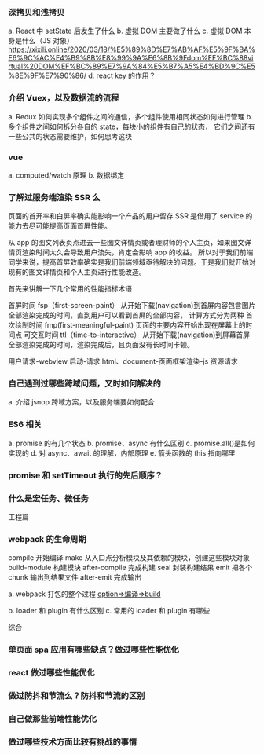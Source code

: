 ### 深拷贝和浅拷贝

a. React 中 setState 后发生了什么
b. 虚拟 DOM 主要做了什么
c. 虚拟 DOM 本身是什么（JS 对象）
https://xixili.online/2020/03/18/%E5%89%8D%E7%AB%AF%E5%9F%BA%E6%9C%AC%E4%B9%8B%E8%99%9A%E6%8B%9Fdom%EF%BC%88virtual%20DOM%EF%BC%89%E7%9A%84%E5%B7%A5%E4%BD%9C%E5%8E%9F%E7%90%86/
d. react key 的作用？

### 介绍 Vuex，以及数据流的流程

a. Redux 如何实现多个组件之间的通信，多个组件使用相同状态如何进行管理
b. 多个组件之间如何拆分各自的 state，每块小的组件有自己的状态，
它们之间还有一些公共的状态需要维护，如何思考这块

### vue

a. computed/watch 原理
b. 数据绑定

### 了解过服务端渲染 SSR 么

页面的首开率和白屏率确实能影响一个产品的用户留存
SSR 是借用了 service 的能力去尽可能提高页面首屏性能。

从 app 的图文列表页点进去一些图文详情页或者理财师的个人主页，如果图文详情页渲染时间太久会导致用户流失，肯定会影响 app 的收益。
所以对于我们前端同学来说，提高首屏效率确实是我们前端领域亟待解决的问题。于是我们就开始对现有的图文详情页和个人主页进行性能改造。

首先来讲解一下几个常用的性能指标术语

首屏时间 fsp（first-screen-paint） 从开始下载(navigation)到首屏内容包含图片全部渲染完成的时间，直到用户可以看到首屏的全部内容，
计算方式分为两种
首次绘制时间 fmp(first-meaningful-paint) 页面的主要内容开始出现在屏幕上的时间点
可交互时间 ttl（time-to-interactive） 从开始下载(navigation)到屏幕首屏全部渲染完成的时间，渲染完成后，且页面没有长时间卡顿。

用户请求-webview 启动-请求 html、document-页面框架渲染-js 资源请求

### 自己遇到过哪些跨域问题，又时如何解决的

a. 介绍 jsnop 跨域方案，以及服务端要如何配合

### ES6 相关

a. promise 的有几个状态
b. promise、async 有什么区别
c. promise.all()是如何实现的
d. 对 async、await 的理解，内部原理
e. 箭头函数的 this 指向哪里

### promise 和 setTimeout 执行的先后顺序？

### 什么是宏任务、微任务

工程篇

### webpack 的生命周期

compile 开始编译
make 从入口点分析模块及其依赖的模块，创建这些模块对象
build-module 构建模块
after-compile 完成构建
seal 封装构建结果
emit 把各个 chunk 输出到结果文件
after-emit 完成输出

a. webpack 打包的整个过程
[option=>编译=>build](https://user-gold-cdn.xitu.io/2020/6/21/172d2bc7fd4e2447?imageslim)

b. loader 和 plugin 有什么区别
c. 常用的 loader 和 plugin 有哪些

综合

### 单页面 spa 应用有哪些缺点？做过哪些性能优化

### react 做过哪些性能优化

### 做过防抖和节流么？防抖和节流的区别

### 自己做那些前端性能优化

### 做过哪些技术方面比较有挑战的事情

